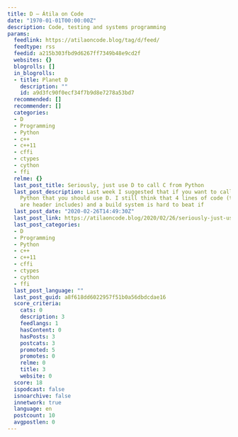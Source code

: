 ```yaml
---
title: D – Átila on Code
date: "1970-01-01T00:00:00Z"
description: Code, testing and systems programming
params:
  feedlink: https://atilaoncode.blog/tag/d/feed/
  feedtype: rss
  feedid: a215b303fbd9d6267ff7349b48e9cd2f
  websites: {}
  blogrolls: []
  in_blogrolls:
  - title: Planet D
    description: ""
    id: a9d3fc90f0ecf34f7b9d8e7278a53bd7
  recommended: []
  recommender: []
  categories:
  - D
  - Programming
  - Python
  - c++
  - c++11
  - cffi
  - ctypes
  - cython
  - ffi
  relme: {}
  last_post_title: Seriously, just use D to call C from Python
  last_post_description: Last week I suggested that if you want to call C code from
    Python that you should use D. I still think that 4 lines of code (two of which
    are header includes) and a build system is hard to beat if
  last_post_date: "2020-02-26T14:49:30Z"
  last_post_link: https://atilaoncode.blog/2020/02/26/seriously-just-use-d-to-call-c-from-python/
  last_post_categories:
  - D
  - Programming
  - Python
  - c++
  - c++11
  - cffi
  - ctypes
  - cython
  - ffi
  last_post_language: ""
  last_post_guid: a8f618dd6022957f51b0a56dbdcdae16
  score_criteria:
    cats: 0
    description: 3
    feedlangs: 1
    hasContent: 0
    hasPosts: 3
    postcats: 3
    promoted: 5
    promotes: 0
    relme: 0
    title: 3
    website: 0
  score: 18
  ispodcast: false
  isnoarchive: false
  innetwork: true
  language: en
  postcount: 10
  avgpostlen: 0
---
```

